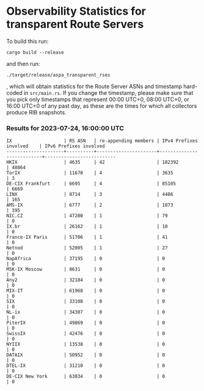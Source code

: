 # Observability Statistics for transparent Route Servers

To build this run:

```cargo build --release```

and then run:

```./target/release/aspa_transparent_rses```

, which will obtain statistics for the Route Server ASNs and timestamp hard-coded in  ```src/main.rs```. If you change the timestamp, please make sure that you pick only timestamps that represent 00:00 UTC+0, 08:00 UTC+0, or 16:00 UTC+0 of any past day, as these are the times for which all collectors produce RIB snapshots.




###  Results for 2023-07-24, 16:00:00 UTC
```
IX                   | RS ASN   | re-appending members | IPv4 Prefixes involved    | IPv6 Prefixes involved   
---------------------+----------+----------------------+---------------------------+--------------------------
HKIX                 | 4635     | 42                   | 182392                    | 48864                    
TorIX                | 11670    | 4                    | 3635                      | 3                        
DE-CIX Frankfurt     | 6695     | 4                    | 85105                     | 6669                     
LINX                 | 8714     | 3                    | 4486                      | 165                      
AMS-IX               | 6777     | 2                    | 1873                      | 395                      
NIC.CZ               | 47200    | 1                    | 79                        | 0                        
IX.br                | 26162    | 1                    | 10                        | 0                        
France-IX Paris      | 51706    | 1                    | 41                        | 0                        
Netnod               | 52005    | 1                    | 27                        | 0                        
NapAfrica            | 37195    | 0                    | 0                         | 0                        
MSK-IX Moscow        | 8631     | 0                    | 0                         | 0                        
Any2                 | 32184    | 0                    | 0                         | 0                        
MIX-IT               | 61968    | 0                    | 0                         | 0                        
SIX                  | 33108    | 0                    | 0                         | 0                        
NL-ix                | 34307    | 0                    | 0                         | 0                        
PiterIX              | 49869    | 0                    | 0                         | 0                        
SwissIX              | 42476    | 0                    | 0                         | 0                        
NYIIX                | 13538    | 0                    | 0                         | 0                        
DATAIX               | 50952    | 0                    | 0                         | 0                        
DTEL-IX              | 31210    | 0                    | 0                         | 0                        
DE-CIX New York      | 63034    | 0                    | 0                         | 0       
```
